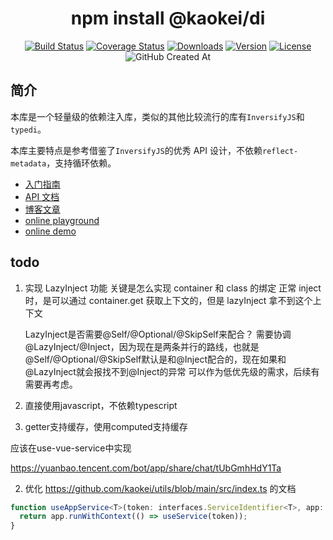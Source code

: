 <h1 align="center">npm install @kaokei/di</h1>
<div align="center">

[![Build Status](https://github.com/kaokei/di/actions/workflows/build.yml/badge.svg)](https://github.com/kaokei/di/actions/workflows/build.yml)
[![Coverage Status](https://coveralls.io/repos/github/kaokei/di/badge.svg?branch=main)](https://coveralls.io/github/kaokei/di?branch=main)
[![Downloads](https://img.shields.io/npm/dm/@kaokei/di.svg?sanitize=true)](https://npmcharts.com/compare/@kaokei/di?minimal=true)
[![Version](https://img.shields.io/npm/v/@kaokei/di.svg?sanitize=true)](https://www.npmjs.com/package/@kaokei/di)
[![License](https://img.shields.io/npm/l/@kaokei/di.svg?sanitize=true)](https://www.npmjs.com/package/@kaokei/di)
![GitHub Created At](https://img.shields.io/github/created-at/kaokei/di?style=social)

</div>

## 简介

本库是一个轻量级的依赖注入库，类似的其他比较流行的库有`InversifyJS`和`typedi`。

本库主要特点是参考借鉴了`InversifyJS`的优秀 API 设计，不依赖`reflect-metadata`，支持循环依赖。

- [入门指南](./docs/guide/README.md)
- [API 文档](./docs/api/README.md)
- [博客文章](./docs/note/01.什么是Token.md)
- [online playground](https://codesandbox.io/s/di-playground-zjnyv)
- [online demo](https://codesandbox.io/s/di-playground-zjnyv)

## todo

1. 实现 LazyInject 功能
   关键是怎么实现 container 和 class 的绑定
   正常 inject 时，是可以通过 container.get 获取上下文的，但是 lazyInject 拿不到这个上下文

   LazyInject是否需要@Self/@Optional/@SkipSelf来配合？
   需要协调@LazyInject/@Inject，因为现在是两条并行的路线，也就是@Self/@Optional/@SkipSelf默认是和@Inject配合的，现在如果和@LazyInject就会报找不到@Inject的异常
   可以作为低优先级的需求，后续有需要再考虑。

1. 直接使用javascript，不依赖typescript

1. getter支持缓存，使用computed支持缓存

应该在use-vue-service中实现

https://yuanbao.tencent.com/bot/app/share/chat/tUbGmhHdY1Ta

2. 优化 https://github.com/kaokei/utils/blob/main/src/index.ts 的文档


```ts
function useAppService<T>(token: interfaces.ServiceIdentifier<T>, app: any) {
  return app.runWithContext(() => useService(token));
}
```
